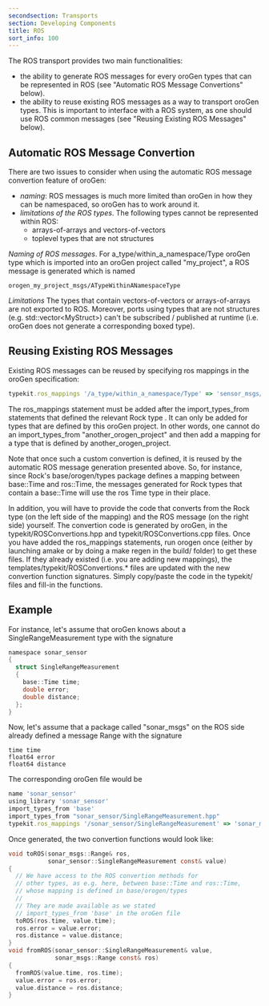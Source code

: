 ```yaml
---
secondsection: Transports
section: Developing Components
title: ROS
sort_info: 100
---
```


The ROS transport provides two main functionalities:

 * the ability to generate ROS messages for every oroGen types that can be
   represented in ROS (see "Automatic ROS Message Convertions" below).
 * the ability to reuse existing ROS messages as a way to transport oroGen
   types. This is important to interface with a ROS system, as one should use
   ROS common messages (see "Reusing Existing ROS Messages" below).

Automatic ROS Message Convertion
--------------------------------

There are two issues to consider when using the automatic ROS message convertion
feature of oroGen:

 * *naming*: ROS messages is much more limited than oroGen in how they can be
   namespaced, so oroGen has to work around it.
 * *limitations of the ROS types*. The following types cannot be represented
   within ROS:
   * arrays-of-arrays and vectors-of-vectors
   * toplevel types that are not structures

*Naming of ROS messages*. For a_type/within_a_namespace/Type oroGen type which
is imported into an oroGen project called "my_project", a ROS
message is generated which is named 

    orogen_my_project_msgs/ATypeWithinANamespaceType

*Limitations* The types that contain vectors-of-vectors or arrays-of-arrays are
not exported to ROS. Moreover, ports using types that are not structures (e.g.
std::vector\<MyStruct>) can't be subscribed / published at runtime (i.e. oroGen
does not generate a corresponding boxed type).

Reusing Existing ROS Messages
-----------------------------
Existing ROS messages can be reused by specifying ros mappings in the oroGen
specification:

~~~ ruby
typekit.ros_mappings '/a_type/within_a_namespace/Type' => 'sensor_msgs/Image'
~~~

The ros_mappings statement must be added after the import_types_from statements
that defined the relevant Rock type .  It can only be added for types that are
defined by this oroGen project. In other words, one cannot do an
import_types_from "another_orogen_project" and then add a mapping for a type
that is defined by another_orogen_project.

Note that once such a custom convertion is defined, it is reused by the
automatic ROS message generation presented above. So, for instance, since Rock's
base/orogen/types package defines a mapping between base::Time and ros::Time,
the messages generated for Rock types that contain a base::Time will use the
ros Time type in their place.

In addition, you will have to provide the code that converts from the Rock type
(on the left side of the mapping) and the ROS message (on the right side)
yourself. The convertion code is generated by oroGen, in the typekit/ROSConvertions.hpp and
typekit/ROSConvertions.cpp files. Once you have added the ros_mappings
statements, run orogen once (either by launching amake or by doing a make regen
in the build/ folder) to get these files. If they already existed (i.e. you are
adding new mappings), the templates/typekit/ROSConvertions.* files are updated
with the new convertion function signatures. Simply copy/paste the code in the
typekit/ files and fill-in the functions.

Example
-------
For instance, let's assume that oroGen knows about a SingleRangeMeasurement type
with the signature

~~~ c
namespace sonar_sensor
{
  struct SingleRangeMeasurement
  {
    base::Time time;
    double error;
    double distance;
  };
}
~~~

Now, let's assume that a package called "sonar_msgs" on the ROS side already
defined a message Range with the signature

~~~
time time
float64 error
float64 distance
~~~

The corresponding oroGen file would be

~~~ ruby
name 'sonar_sensor'
using_library 'sonar_sensor'
import_types_from 'base'
import_types_from "sonar_sensor/SingleRangeMeasurement.hpp"
typekit.ros_mappings '/sonar_sensor/SingleRangeMeasurement' => 'sonar_msgs/Range'
~~~

Once generated, the two convertion functions would look like:

~~~ c
void toROS(sonar_msgs::Range& ros,
           sonar_sensor::SingleRangeMeasurement const& value)
{
  // We have access to the ROS convertion methods for
  // other types, as e.g. here, between base::Time and ros::Time,
  // whose mapping is defined in base/orogen/types
  //
  // They are made available as we stated
  // import_types_from 'base' in the oroGen file
  toROS(ros.time, value.time);
  ros.error = value.error;
  ros.distance = value.distance;
}
void fromROS(sonar_sensor::SingleRangeMeasurement& value,
             sonar_msgs::Range const& ros)
{
  fromROS(value.time, ros.time);
  value.error = ros.error;
  value.distance = ros.distance;
}
~~~

